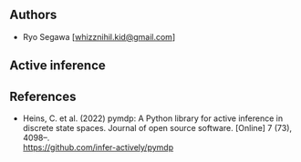 ## Authors
  
- Ryo Segawa [whizznihil.kid@gmail.com]  
  
  
## Active inference  
  
  
## References
  
- Heins, C. et al. (2022) pymdp: A Python library for active inference in discrete state spaces. Journal of open source software. [Online] 7 (73), 4098–.  
        https://github.com/infer-actively/pymdp